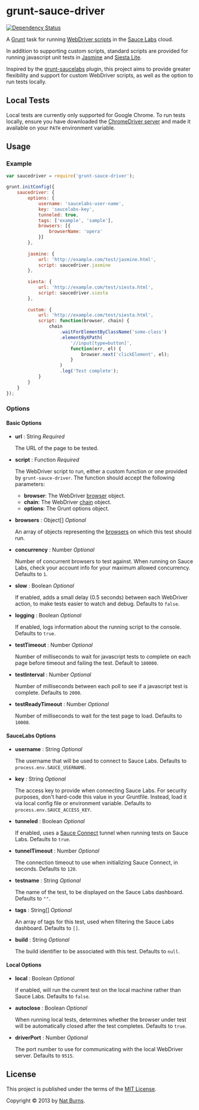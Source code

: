 grunt-sauce-driver
==================

[![Dependency Status](https://gemnasium.com/burnnat/grunt-sauce-driver.png)](https://gemnasium.com/burnnat/grunt-sauce-driver)

A [Grunt](http://gruntjs.com/) task for running [WebDriver scripts](https://github.com/admc/wd) in the [Sauce Labs](https://saucelabs.com/) cloud.

In addition to supporting custom scripts, standard scripts are provided for running javascript unit tests in [Jasmine](http://pivotal.github.io/jasmine/) and [Siesta Lite](http://www.bryntum.com/products/siesta/).

Inspired by the [grunt-saucelabs](https://github.com/axemclion/grunt-saucelabs) plugin, this project aims to provide greater flexibility and support for custom WebDriver scripts, as well as the option to run tests locally.

Local Tests
-----------

Local tests are currently only supported for Google Chrome. To run tests locally, ensure you have downloaded the [ChromeDriver server](https://sites.google.com/a/chromium.org/chromedriver/home) and made it available on your `PATH` environment variable.

Usage
-----

### Example ###

```javascript
var saucedriver = require('grunt-sauce-driver');

grunt.initConfig({
	saucedriver: {
		options: {
			username: 'saucelabs-user-name',
			key: 'saucelabs-key',
			tunneled: true,
			tags: ['example', 'sample'],
			browsers: [{
				browserName: 'opera'
			}]
		},
		
		jasmine: {
			url: 'http://example.com/test/jasmine.html',
			script: saucedriver.jasmine
		},
		
		siesta: {
			url: 'http://example.com/test/siesta.html',
			script: saucedriver.siesta
		},
		
		custom: {
			url: 'http://example.com/test/siesta.html',
			script: function(browser, chain) {
				chain
					.waitForElementByClassName('some-class')
					.elementByXPath(
						'//input[type=button]',
						function(err, el) {
							browser.next('clickElement', el);
						}
					)
					.log('Test complete');
			}
		}
	}
});
```

### Options ###

#### Basic Options ####

* __url__ : String _Required_

  The URL of the page to be tested.

* __script__ : Function _Required_

  The WebDriver script to run, either a custom function or one provided by `grunt-sauce-driver`.
  The function should accept the following parameters:

  * __browser__: The WebDriver [browser](https://github.com/admc/wd#browser-initialization) object.
  * __chain__: The WebDriver [chain](https://github.com/admc/wd#chain-api) object.
  * __options__: The Grunt options object.

* __browsers__ : Object[] _Optional_

  An array of objects representing the [browsers](https://saucelabs.com/docs/platforms) on which this test should run.

* __concurrency__ : Number _Optional_

  Number of concurrent browsers to test against. When running on Sauce Labs, check your account info for your maximum allowed concurrency. Defaults to `1`.

* __slow__ : Boolean _Optional_

  If enabled, adds a small delay (0.5 seconds) between each WebDriver action, to make tests easier to watch and debug. Defaults to `false`.

* __logging__ : Boolean _Optional_

  If enabled, logs information about the running script to the console. Defaults to `true`.

* __testTimeout__ : Number _Optional_

  Number of milliseconds to wait for javascript tests to complete on each page before timeout and failing the test. Default to `180000`.

* __testInterval__ : Number _Optional_

  Number of milliseconds between each poll to see if a javascript test is complete. Defaults to `2000`.

* __testReadyTimeout__ : Number _Optional_

  Number of milliseconds to wait for the test page to load. Defaults to `10000`.

#### SauceLabs Options ####

* __username__ : String _Optional_

  The username that will be used to connect to Sauce Labs. Defaults to `process.env.SAUCE_USERNAME`.

* __key__ : String _Optional_

  The access key to provide when connecting Sauce Labs. For security purposes, don't hard-code this value in your Gruntfile. Instead, load it via local config file or environment variable. Defaults to `process.env.SAUCE_ACCESS_KEY`.

* __tunneled__ : Boolean _Optional_

  If enabled, uses a [Sauce Connect](https://saucelabs.com/docs/connect) tunnel when running tests on Sauce Labs. Defaults to `true`.

* __tunnelTimeout__ : Number _Optional_

  The connection timeout to use when initializing Sauce Connect, in seconds. Defaults to `120`.

* __testname__ : String _Optional_

  The name of the test, to be displayed on the Sauce Labs dashboard. Defaults to `""`.

* __tags__ : String[] _Optional_

  An array of tags for this test, used when filtering the Sauce Labs dashboard. Defaults to `[]`.

* __build__ : String _Optional_

  The build identifier to be associated with this test. Defaults to `null`.

#### Local Options ####

* __local__ : Boolean _Optional_

  If enabled, will run the current test on the local machine rather than Sauce Labs. Defaults to `false`.

* __autoclose__ : Boolean _Optional_

  When running local tests, determines whether the browser under test will be automatically closed after the test completes. Defaults to `true`.

* __driverPort__ : Number _Optional_

  The port number to use for communicating with the local WebDriver server. Defaults to `9515`.

License
-------

This project is published under the terms of the [MIT License](http://opensource.org/licenses/MIT).

Copyright &copy; 2013 by [Nat Burns](https://github.com/burnnat).
